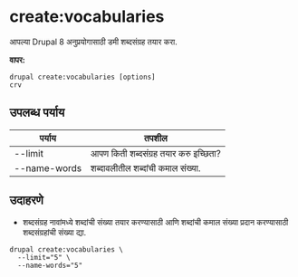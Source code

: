 # create:vocabularies
आपल्या Drupal 8 अनुप्रयोगासाठी डमी शब्दसंग्रह तयार करा.

**वापर:**
```
drupal create:vocabularies [options]
crv
```

## उपलब्ध पर्याय
पर्याय | तपशील
-------|-------------
--limit | आपण किती शब्दसंग्रह तयार करु इच्छिता?
--name-words | शब्दावलीतील शब्दांची कमाल संख्या.

## उदाहरणे
* शब्दसंग्रह नावांमध्ये शब्दांची संख्या तयार करण्यासाठी आणि शब्दांची कमाल संख्या प्रदान करण्यासाठी शब्दसंग्रहांची संख्या द्या.
```
drupal create:vocabularies \
  --limit="5" \
  --name-words="5"
```
